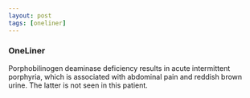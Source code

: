 ```yaml
---
layout: post
tags: [oneliner]
---
```



### OneLiner

Porphobilinogen deaminase deficiency results in acute intermittent porphyria, which is associated with abdominal pain and reddish brown urine. The latter is not seen in this patient.

